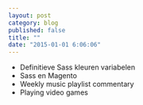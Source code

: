 ```yaml
---
layout: post
category: blog
published: false
title: ""
date: "2015-01-01 6:06:06"
---
```


- Definitieve Sass kleuren variabelen
- Sass en Magento
- Weekly music playlist commentary
- Playing video games